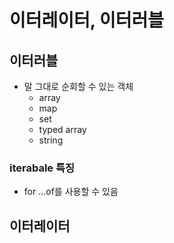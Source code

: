 # 이터레이터, 이터러블

## 이터러블

- 말 그대로 순회할 수 있는 객체
  - array
  - map
  - set
  - typed array
  - string

### iterabale 특징

- for ...of를 사용할 수 있음

## 이터레이터
